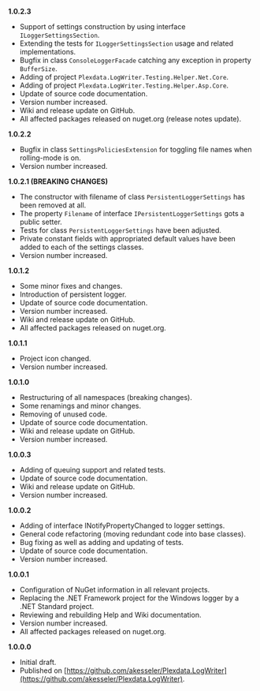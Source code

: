 
**1.0.2.3**
- Support of settings construction by using interface ``ILoggerSettingsSection``.
- Extending the tests for ``ILoggerSettingsSection`` usage and related implementations.
- Bugfix in class ``ConsoleLoggerFacade`` catching any exception in property ``BufferSize``.
- Adding of project ``Plexdata.LogWriter.Testing.Helper.Net.Core``.
- Adding of project ``Plexdata.LogWriter.Testing.Helper.Asp.Core``.
- Update of source code documentation.
- Version number increased.
- Wiki and release update on GitHub.
- All affected packages released on nuget.org (release notes update).

**1.0.2.2**
- Bugfix in class ``SettingsPoliciesExtension`` for toggling file names when rolling-mode is on.
- Version number increased.

**1.0.2.1 (BREAKING CHANGES)**
- The constructor with filename of class ``PersistentLoggerSettings`` has been removed at all.
- The property ``Filename`` of interface ``IPersistentLoggerSettings`` gots a public setter.
- Tests for class ``PersistentLoggerSettings`` have been adjusted.
- Private constant fields with appropriated default values have been added to each of the settings classes.
- Version number increased.

**1.0.1.2**
- Some minor fixes and changes.
- Introduction of persistent logger.
- Update of source code documentation.
- Version number increased.
- Wiki and release update on GitHub.
- All affected packages released on nuget.org.

**1.0.1.1**
- Project icon changed.
- Version number increased.

**1.0.1.0**

- Restructuring of all namespaces (breaking changes).
- Some renamings and minor changes.
- Removing of unused code.
- Update of source code documentation.
- Wiki and release update on GitHub.
- Version number increased.

**1.0.0.3**

- Adding of queuing support and related tests.
- Update of source code documentation.
- Wiki and release update on GitHub.
- Version number increased.

**1.0.0.2**

- Adding of interface INotifyPropertyChanged to logger settings.
- General code refactoring (moving redundant code into base classes).
- Bug fixing as well as adding and updating of tests.
- Update of source code documentation.
- Version number increased.

**1.0.0.1**

- Configuration of NuGet information in all relevant projects.
- Replacing the .NET Framework project for the Windows logger by a .NET Standard project.
- Reviewing and rebuilding Help and Wiki documentation.
- Version number increased.
- All affected packages released on nuget.org.

**1.0.0.0**

- Initial draft.
- Published on [https://github.com/akesseler/Plexdata.LogWriter](https://github.com/akesseler/Plexdata.LogWriter).
